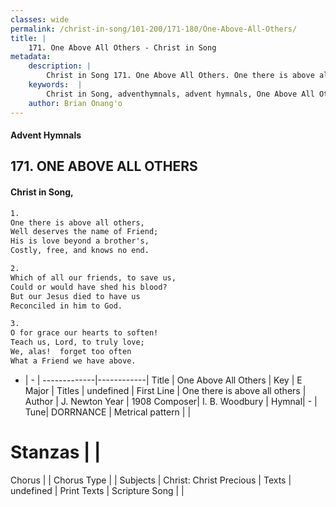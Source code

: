 ```yaml
---
classes: wide
permalink: /christ-in-song/101-200/171-180/One-Above-All-Others/
title: |
    171. One Above All Others - Christ in Song
metadata:
    description: |
        Christ in Song 171. One Above All Others. One there is above all others, Well deserves the name of Friend; His is love beyond a brother's, Costly, free, and knows no end.
    keywords:  |
        Christ in Song, adventhymnals, advent hymnals, One Above All Others, One there is above all others. 
    author: Brian Onang'o
---
```


#### Advent Hymnals
## 171. ONE ABOVE ALL OTHERS
####  Christ in Song,

```txt
1.
One there is above all others,
Well deserves the name of Friend;
His is love beyond a brother's,
Costly, free, and knows no end.

2.
Which of all our friends, to save us,
Could or would have shed his blood?
But our Jesus died to have us
Reconciled in him to God.

3.
O for grace our hearts to soften!
Teach us, Lord, to truly love;
We, alas!  forget too often
What a Friend we have above.

```

- |   -  |
-------------|------------|
Title | One Above All Others |
Key | E Major |
Titles | undefined |
First Line | One there is above all others |
Author | J. Newton
Year | 1908
Composer| I. B. Woodbury |
Hymnal|  - |
Tune| DORRNANCE |
Metrical pattern | |
# Stanzas |  |
Chorus |  |
Chorus Type |  |
Subjects | Christ: Christ Precious |
Texts | undefined |
Print Texts | 
Scripture Song |  |
    
